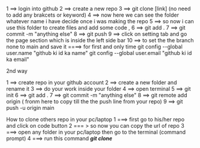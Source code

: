1 ==> login into github 
2 ==> create a new repo 
3 ==> git clone [link] (no need to add any brakcets or keyword)
4 ==> now here we can see the folder whatever name i have decide once i was making the repo 
5 ==> so now i can use this folder to create files and add some code ,
6 ==> git add .
7 ==> git commit -m "anything else" 
8 ==> git push
9 ==> click on setting tab and go the page section which is inside the left side bar 
10 ==> to set the the branch none to main and save it 
====> for first and only time 
git config --global user.name "github ki id ka name"
git config --global user.email "github ki id ka email"


2nd way 

1 ==> create repo in your github account 
2 ==> create a new folder and rename it
3 ==> do your work inside your folder 
4 ==> open terminal 
5 ==> git init 
6 ==> git add .
7 ==> git commit -m "anything else" 
8 ==> git remote add origin ( fronm here to copy till the the push line from your repo)
9 ==> git push -u origin main




How to clone others repo in your pc/laptop
1 ===> first go to his/her repo and click on code button 
2 === > so now you can copy the url of repo
3 ===> open any folder in your pc/laptop then go to the terminal (command prompt)
4 ===> run this command ***git clone <url>***

